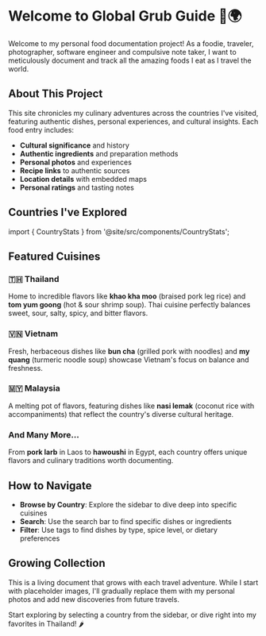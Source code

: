 # Welcome to Global Grub Guide 🍜🌍

Welcome to my personal food documentation project! As a foodie, traveler, photographer, software engineer and compulsive note taker, I want to meticulously document and track all the amazing foods I eat as I travel the world.

## About This Project

This site chronicles my culinary adventures across the countries I've visited, featuring authentic dishes, personal experiences, and cultural insights. Each food entry includes:

- **Cultural significance** and history
- **Authentic ingredients** and preparation methods
- **Personal photos** and experiences
- **Recipe links** to authentic sources
- **Location details** with embedded maps
- **Personal ratings** and tasting notes

## Countries I've Explored

import { CountryStats } from '@site/src/components/CountryStats';

<CountryStats />

## Featured Cuisines

### 🇹🇭 Thailand
Home to incredible flavors like **khao kha moo** (braised pork leg rice) and **tom yum goong** (hot & sour shrimp soup). Thai cuisine perfectly balances sweet, sour, salty, spicy, and bitter flavors.

### 🇻🇳 Vietnam
Fresh, herbaceous dishes like **bun cha** (grilled pork with noodles) and **my quang** (turmeric noodle soup) showcase Vietnam's focus on balance and freshness.

### 🇲🇾 Malaysia
A melting pot of flavors, featuring dishes like **nasi lemak** (coconut rice with accompaniments) that reflect the country's diverse cultural heritage.

### And Many More...
From **pork larb** in Laos to **hawoushi** in Egypt, each country offers unique flavors and culinary traditions worth documenting.

## How to Navigate

- **Browse by Country**: Explore the sidebar to dive deep into specific cuisines
- **Search**: Use the search bar to find specific dishes or ingredients
- **Filter**: Use tags to find dishes by type, spice level, or dietary preferences

## Growing Collection

This is a living document that grows with each travel adventure. While I start with placeholder images, I'll gradually replace them with my personal photos and add new discoveries from future travels.

Start exploring by selecting a country from the sidebar, or dive right into my favorites in Thailand! 🌶️